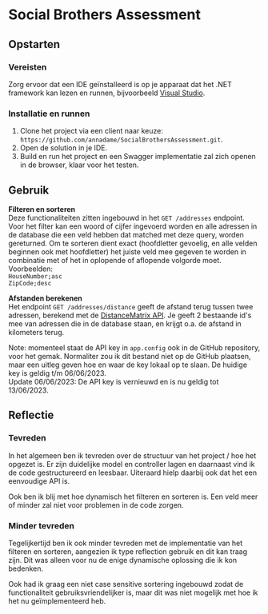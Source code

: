 # Social Brothers Assessment

## Opstarten
### Vereisten
Zorg ervoor dat een IDE geïnstalleerd is op je apparaat dat het .NET framework kan lezen en runnen, bijvoorbeeld [Visual Studio](https://visualstudio.microsoft.com/downloads/).

### Installatie en runnen
1. Clone het project via een client naar keuze: `https://github.com/annadame/SocialBrothersAssessment.git`.
2. Open de solution in je IDE.
3. Build en run het project en een Swagger implementatie zal zich openen in de browser, klaar voor het testen.


## Gebruik
<strong>Filteren en sorteren</strong>  
Deze functionaliteiten zitten ingebouwd in het `GET /addresses` endpoint. Voor het filter kan een woord of cijfer ingevoerd worden en alle adressen in de database die een veld hebben dat matched met deze query, worden gereturned. Om te sorteren dient exact (hoofdletter gevoelig, en alle velden beginnen ook met hoofdletter) het juiste veld mee gegeven te worden in combinatie met of het in oplopende of aflopende volgorde moet. Voorbeelden:  
`HouseNumber;asc`  
`ZipCode;desc`


<strong>Afstanden berekenen</strong>  
Het endpoint `GET /addresses/distance` geeft de afstand terug tussen twee adressen, berekend met de [DistanceMatrix API](https://distancematrix.ai/). Je geeft 2 bestaande id's mee van adressen die in de database staan, en krijgt o.a. de afstand in kilometers terug.

Note: momenteel staat de API key in `app.config` ook in de GitHub repository, voor het gemak. Normaliter zou ik dit bestand niet op de GitHub plaatsen, maar een uitleg geven hoe en waar de key lokaal op te slaan. De huidige key is geldig t/m 06/06/2023.  
Update 06/06/2023: De API key is vernieuwd en is nu geldig tot 13/06/2023.


## Reflectie
### Tevreden
In het algemeen ben ik tevreden over de structuur van het project / hoe het opgezet is. Er zijn duidelijke model en controller lagen en daarnaast vind ik de code gestructureerd en leesbaar. Uiteraard hielp daarbij ook dat het een eenvoudige API is.

Ook ben ik blij met hoe dynamisch het filteren en sorteren is. Een veld meer of minder zal niet voor problemen in de code zorgen.

### Minder tevreden
Tegelijkertijd ben ik ook minder tevreden met de implementatie van het filteren en sorteren, aangezien ik type reflection gebruik en dit kan traag zijn. Dit was alleen voor nu de enige dynamische oplossing die ik kon bedenken.

Ook had ik graag een niet case sensitive sortering ingebouwd zodat de functionaliteit gebruiksvriendelijker is, maar dit was niet mogelijk met hoe ik het nu geïmplementeerd heb.
